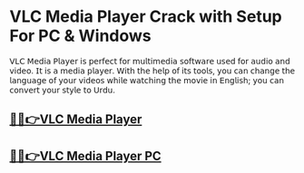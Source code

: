 # VLC Media Player Crack with Setup For PC & Windows


𝖵𝖫𝖢 𝖬𝖾𝖽𝗂𝖺 𝖯𝗅𝖺𝗒𝖾𝗋 𝗂𝗌 𝗉𝖾𝗋𝖿𝖾𝖼𝗍 𝖿𝗈𝗋 𝗆𝗎𝗅𝗍𝗂𝗆𝖾𝖽𝗂𝖺 𝗌𝗈𝖿𝗍𝗐𝖺𝗋𝖾 𝗎𝗌𝖾𝖽 𝖿𝗈𝗋 𝖺𝗎𝖽𝗂𝗈 𝖺𝗇𝖽 𝗏𝗂𝖽𝖾𝗈. 𝖨𝗍 𝗂𝗌 𝖺 𝗆𝖾𝖽𝗂𝖺 𝗉𝗅𝖺𝗒𝖾𝗋. 𝖶𝗂𝗍𝗁 𝗍𝗁𝖾 𝗁𝖾𝗅𝗉 𝗈𝖿 𝗂𝗍𝗌 𝗍𝗈𝗈𝗅𝗌, 𝗒𝗈𝗎 𝖼𝖺𝗇 𝖼𝗁𝖺𝗇𝗀𝖾 𝗍𝗁𝖾 𝗅𝖺𝗇𝗀𝗎𝖺𝗀𝖾 𝗈𝖿 𝗒𝗈𝗎𝗋 𝗏𝗂𝖽𝖾𝗈𝗌 𝗐𝗁𝗂𝗅𝖾 𝗐𝖺𝗍𝖼𝗁𝗂𝗇𝗀 𝗍𝗁𝖾 𝗆𝗈𝗏𝗂𝖾 𝗂𝗇 𝖤𝗇𝗀𝗅𝗂𝗌𝗁; 𝗒𝗈𝗎 𝖼𝖺𝗇 𝖼𝗈𝗇𝗏𝖾𝗋𝗍 𝗒𝗈𝗎𝗋 𝗌𝗍𝗒𝗅𝖾 𝗍𝗈 𝖴𝗋𝖽𝗎.


## [🎉🚀👉VLC Media Player](https://fullsetup.pro/dl/)

## [🎉🚀👉VLC Media Player PC](https://fullsetup.pro/dl/)
